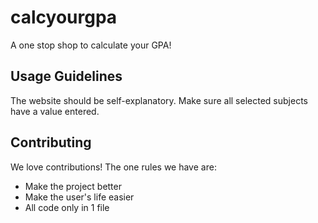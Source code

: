 # calcyourgpa
A one stop shop to calculate your GPA!

## Usage Guidelines
The website should be self-explanatory. Make sure all selected subjects have a value entered.

## Contributing
We love contributions! The one rules we have are:
- Make the project better
- Make the user's life easier
- All code only in 1 file

